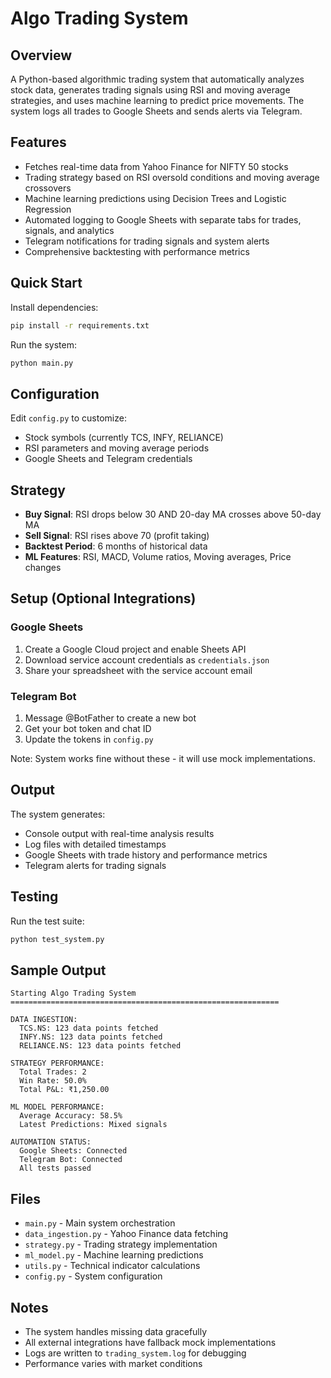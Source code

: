 # Algo Trading System

## Overview
A Python-based algorithmic trading system that automatically analyzes stock data, generates trading signals using RSI and moving average strategies, and uses machine learning to predict price movements. The system logs all trades to Google Sheets and sends alerts via Telegram.

## Features
- Fetches real-time data from Yahoo Finance for NIFTY 50 stocks
- Trading strategy based on RSI oversold conditions and moving average crossovers
- Machine learning predictions using Decision Trees and Logistic Regression
- Automated logging to Google Sheets with separate tabs for trades, signals, and analytics
- Telegram notifications for trading signals and system alerts
- Comprehensive backtesting with performance metrics

## Quick Start

Install dependencies:
```bash
pip install -r requirements.txt
```

Run the system:
```bash
python main.py
```

## Configuration
Edit `config.py` to customize:
- Stock symbols (currently TCS, INFY, RELIANCE)
- RSI parameters and moving average periods
- Google Sheets and Telegram credentials

## Strategy
- **Buy Signal**: RSI drops below 30 AND 20-day MA crosses above 50-day MA
- **Sell Signal**: RSI rises above 70 (profit taking)
- **Backtest Period**: 6 months of historical data
- **ML Features**: RSI, MACD, Volume ratios, Moving averages, Price changes

## Setup (Optional Integrations)

### Google Sheets
1. Create a Google Cloud project and enable Sheets API
2. Download service account credentials as `credentials.json`
3. Share your spreadsheet with the service account email

### Telegram Bot
1. Message @BotFather to create a new bot
2. Get your bot token and chat ID
3. Update the tokens in `config.py`

Note: System works fine without these - it will use mock implementations.

## Output
The system generates:
- Console output with real-time analysis results
- Log files with detailed timestamps
- Google Sheets with trade history and performance metrics
- Telegram alerts for trading signals

## Testing
Run the test suite:
```bash
python test_system.py
```

## Sample Output

```
Starting Algo Trading System
============================================================

DATA INGESTION:
  TCS.NS: 123 data points fetched
  INFY.NS: 123 data points fetched  
  RELIANCE.NS: 123 data points fetched

STRATEGY PERFORMANCE:
  Total Trades: 2
  Win Rate: 50.0%
  Total P&L: ₹1,250.00

ML MODEL PERFORMANCE:
  Average Accuracy: 58.5%
  Latest Predictions: Mixed signals

AUTOMATION STATUS:
  Google Sheets: Connected
  Telegram Bot: Connected
  All tests passed
```

## Files
- `main.py` - Main system orchestration
- `data_ingestion.py` - Yahoo Finance data fetching
- `strategy.py` - Trading strategy implementation
- `ml_model.py` - Machine learning predictions
- `utils.py` - Technical indicator calculations
- `config.py` - System configuration

## Notes
- The system handles missing data gracefully
- All external integrations have fallback mock implementations
- Logs are written to `trading_system.log` for debugging
- Performance varies with market conditions
